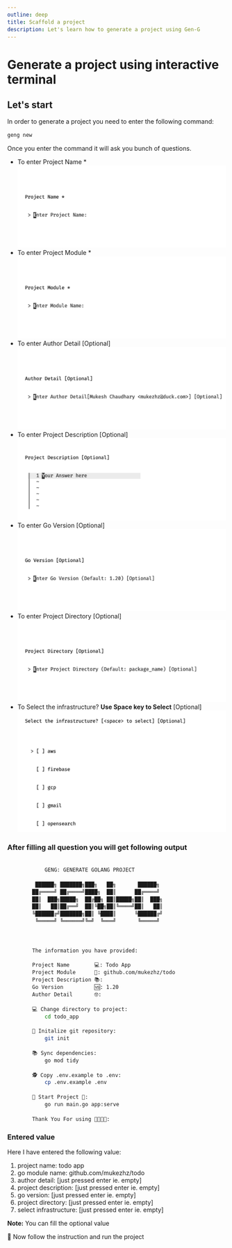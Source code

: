 ```yaml
---
outline: deep
title: Scaffold a project
description: Let's learn how to generate a project using Gen-G
---
```


# Generate a project using interactive terminal

## Let's start

In order to generate a project you need to enter the following command:
```bash
geng new
```

Once you enter the command it will ask you bunch of questions.

- To enter Project Name *
![enter project name](./enter-project-name.png)
- To enter Project Module * 
![enter go module name](./enter-go-module-name.png)
- To enter Author Detail [Optional] 
![author detail](./enter-author-detail.png)
- To enter Project Description [Optional] 
![project description](./enter-project-description.png)
- To enter Go Version [Optional] 
![go version](./enter-go-version.png)
- To enter Project Directory [Optional] 
![project directory](./enter-project-directory.png)
- To Select the infrastructure? **Use Space key to Select** [Optional] 
![select infrastructure](./select-infrastructure.png)

### After filling all question you will get following output
```bash

            GENG: GENERATE GOLANG PROJECT

         ██████╗ ███████╗███╗   ██╗       ██████╗ 
        ██╔════╝ ██╔════╝████╗  ██║      ██╔════╝ 
        ██║  ███╗█████╗  ██╔██╗ ██║█████╗██║  ███╗
        ██║   ██║██╔══╝  ██║╚██╗██║╚════╝██║   ██║
        ╚██████╔╝███████╗██║ ╚████║      ╚██████╔╝
         ╚═════╝ ╚══════╝╚═╝  ╚═══╝       ╚═════╝ 
                                                                                          


        The information you have provided:

        Project Name        💻: Todo App       
        Project Module      📂: github.com/mukezhz/todo
        Project Description 📚:                
        Go Version          🆚: 1.20           
        Author Detail       🤓:                

        💻 Change directory to project:
            cd todo_app

        💾 Initalize git repository:
            git init

        📚 Sync dependencies:
            go mod tidy

        🕵 Copy .env.example to .env:
            cp .env.example .env

        🏃 Start Project 🏃:
            go run main.go app:serve

        Thank You For using 🙏🇳🇵🙏:
```

### Entered value

Here I have entered the following value:
1. project name: todo app
2. go module name: github.com/mukezhz/todo
3. author detail: [just pressed enter ie. empty]
4. project description: [just pressed enter ie. empty]
5. go version: [just pressed enter ie. empty]
6. project directory: [just pressed enter ie. empty]
7. select infrastructure: [just pressed enter ie. empty]

**Note:** You can fill the optional value

:tada: Now follow the instruction and run the project